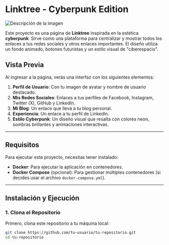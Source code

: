 # Linktree - Cyberpunk Edition

![Descripción de la imagen](<img width="1886" height="947" alt="Captura de pantalla 2025-09-28 183037" src="https://github.com/user-attachments/assets/63f8fb41-e714-421b-bb11-4974ef30fcfc" />
)


Este proyecto es una página de **Linktree** inspirada en la estética **cyberpunk**. Sirve como una plataforma para centralizar y mostrar todos los enlaces a tus redes sociales y otros enlaces importantes. El diseño utiliza un fondo animado, botones futuristas y un estilo visual de "ciberespacio".

## Vista Previa

Al ingresar a la página, verás una interfaz con los siguientes elementos:

1. **Perfil de Usuario**: Con tu imagen de avatar y nombre de usuario destacado.
2. **Mis Redes Sociales**: Enlaces a tus perfiles de Facebook, Instagram, Twitter (X), GitHub y LinkedIn.
3. **Mi Blog**: Un enlace que lleva a tu blog personal.
4. **Experiencia**: Un enlace a tu perfil de LinkedIn.
5. **Estilo Cyberpunk**: Un diseño visual que resalta con colores neon, sombras brillantes y animaciones interactivas.

---

## Requisitos

Para ejecutar este proyecto, necesitas tener instalado:

- **Docker**: Para ejecutar la aplicación en contenedores.
- **Docker Compose** (opcional): Para gestionar múltiples contenedores (si decides usar el archivo `docker-compose.yml`).

---

## Instalación y Ejecución

### 1. Clona el Repositorio

Primero, clona este repositorio a tu máquina local:

```bash
git clone https://github.com/tu-usuario/tu-repositorio.git
cd tu-repositorio
